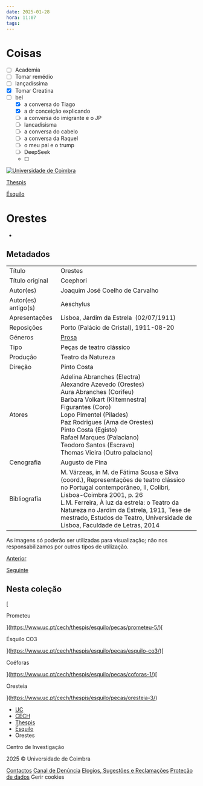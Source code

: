 ```yaml
---
date: 2025-01-28
hora: 11:07
tags:
---
```





# Coisas
- [ ] Academia
- [ ] Tomar remédio
- [ ] lançadíssima
- [x] Tomar Creatina
- [ ] bel
	- [x] a conversa do Tiago 
	- [x] a dr conceição explicando 
	- [ ] a conversa do imigrante e o JP 
	- [ ] lancadisisma 
	- [ ] a conversa do cabelo 
	- [ ] a conversa da Raquel 
	- [ ] o meu pai e o trump 
	- [ ] DeepSeek 
	- [ ] 



  

[![Universidade de Coimbra](https://www.uc.pt/site/assets/files/1/lettering-uc.300x0.png)](https://www.uc.pt/ "Universidade de Coimbra")

[Thespis](https://www.uc.pt/cech/thespis/)

[Ésquilo](https://www.uc.pt/cech/thespis/esquilo/)

# Orestes

-

## Metadados

|   |   |
|---|---|
|Título|Orestes|
|Título original|Coephori|
|Autor(es)|Joaquim José Coelho de Carvalho|
|Autor(es) antigo(s)|Aeschylus|
|Apresentações|Lisboa, Jardim da Estrela  (02/07/1911)|
|Reposições|Porto (Palácio de Cristal), 1911-08-20|
|Géneros|[Prosa](https://www.uc.pt/cech/thespis/esquilo/generos/prosa/)|
|Tipo|Peças de teatro clássico|
|Produção|Teatro da Natureza|
|Direção|Pinto Costa|
|Atores|Adelina Abranches (Electra)  <br>Alexandre Azevedo (Orestes)  <br>Aura Abranches (Corifeu)  <br>Barbara Volkart (Klitemnestra)  <br>Figurantes (Coro)  <br>Lopo Pimentel (Pilades)  <br>Paz Rodrigues (Ama de Orestes)  <br>Pinto Costa (Egisto)  <br>Rafael Marques (Palaciano)  <br>Teodoro Santos (Escravo)  <br>Thomas Vieira (Outro palaciano)|
|Cenografia|Augusto de Pina|
|Bibliografia|M. Várzeas, in M. de Fátima Sousa e Silva (coord.), Representações de teatro clássico no Portugal contemporâneo, II, Colibri, Lisboa-Coimbra 2001, p. 26  <br>L.M. Ferreira, À luz da estrela: o Teatro da Natureza no Jardim da Estrela, 1911, Tese de mestrado, Estudos de Teatro, Universidade de Lisboa, Faculdade de Letras, 2014|

As imagens só poderão ser utilizadas para visualização; não nos responsabilizamos por outros tipos de utilização.

[Anterior](https://www.uc.pt/cech/thespis/esquilo/pecas/prometheus/)

[Seguinte](https://www.uc.pt/cech/thespis/esquilo/pecas/orestes-1/)

## Nesta coleção

[

Prometeu



](https://www.uc.pt/cech/thespis/esquilo/pecas/prometeu-5/)[

Ésquilo CO3



](https://www.uc.pt/cech/thespis/esquilo/pecas/esquilo-co3/)[

Coéforas



](https://www.uc.pt/cech/thespis/esquilo/pecas/coforas-1/)[

Oresteia



](https://www.uc.pt/cech/thespis/esquilo/pecas/oresteia-3/)

- [UC](https://www.uc.pt/)
- [CECH](https://www.uc.pt/cech/)
- [Thespis](https://www.uc.pt/cech/thespis/)
- [Ésquilo](https://www.uc.pt/cech/thespis/esquilo/)
- Orestes

Centro de Investigação

[](https://www.facebook.com/CentroEstudosClassicosHumanisticos/)[](https://www.youtube.com/channel/UCP3HpQiShMLjMHFDXYwvU3A)[](https://www.instagram.com/cech_fluc/)

2025 © Universidade de Coimbra

[Contactos](https://www.uc.pt/sobrenos/localizacao-contactos) [Canal de Denúncia](https://www.uc.pt/go/denuncia) [Elogios, Sugestões e Reclamações](https://apps.uc.pt/forms/view/melhoria) [Proteção de dados](https://www.uc.pt/protecao-de-dados) Gerir cookies